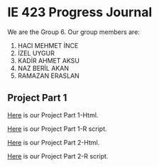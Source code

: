 # IE 423 Progress Journal

We are the Group 6. Our group members are:
1. HACI MEHMET İNCE
2. İZEL UYGUR
3. KADİR AHMET AKSU
4. NAZ BERİL AKAN
5. RAMAZAN ERASLAN


## Project Part 1  
[Here](files/423-Proje-1.html) is our Project Part 1-Html.  

[Here](files/423-Proje-1.R) is our Project Part 1-R script.

[Here](files/) is our Project Part 2-Html.  

[Here](files/) is our Project Part 2-R script.

